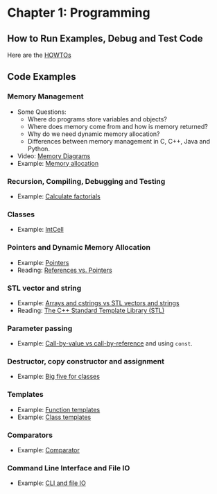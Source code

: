 # Chapter 1: Programming

## How to Run Examples, Debug and Test Code

Here are the [HOWTOs](HOWTOs.md)

## Code Examples

### Memory Management
* Some Questions:
  - Where do programs store variables and objects?
  - Where does memory come from and how is memory returned?
  - Why do we need dynamic memory allocation?
  - Differences between memory management in C, C++, Java and Python.
* Video: [Memory Diagrams](http://vimeo.com/58710057)
* Example: [Memory allocation](memory)


### Recursion, Compiling, Debugging and Testing
* Example: [Calculate factorials](factorial)

### Classes
* Example: [IntCell](IntCell)

### Pointers and Dynamic Memory Allocation
* Example: [Pointers](pointers)
* Reading: [References vs. Pointers](https://isocpp.org/wiki/faq/references)

### STL vector and string
* Example: [Arrays and cstrings vs STL vectors and strings](vector_string)
* Reading: [The C++ Standard Template Library (STL)](https://www.geeksforgeeks.org/the-c-standard-template-library-stl/)

### Parameter passing
* Example: [Call-by-value vs call-by-reference](parameters) and using `const`.


### Destructor, copy constructor and assignment
* Example: [Big five for classes](big-five)

### Templates
* Example: [Function templates](function_templates)
* Example: [Class templates](class_templates)

### Comparators
* Example: [Comparator](comparator)

### Command Line Interface and File IO
* Example: [CLI and file IO](io)


